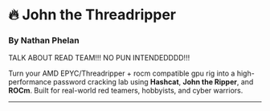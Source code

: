 # 🔥 John the Threadripper
### By Nathan Phelan

TALK ABOUT READ TEAM!!! NO PUN INTENDEDDDD!!!

Turn your AMD EPYC/Threadripper + rocm compatible gpu rig into a high-performance password cracking lab using **Hashcat**, **John the Ripper**, and **ROCm**. Built for real-world red teamers, hobbyists, and cyber warriors.

---
